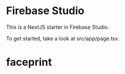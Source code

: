 # Firebase Studio

This is a NextJS starter in Firebase Studio.

To get started, take a look at src/app/page.tsx.
# faceprint
